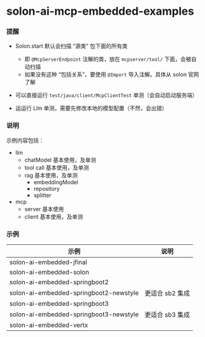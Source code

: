 # solon-ai-mcp-embedded-examples

### 提醒

* Solon.start 默认会扫描 “源类” 包下面的所有类
    * 即 `@McpServerEndpoint` 注解的类，放在 `mcpserver/tool/` 下面，会被自动扫描
    * 如果没有这种 “包括关系”，要使用 `@Import` 导入注解。具体从 solon 官网了解

* 可以直接运行 `test/java/client/McpClientTest` 单测（会自动启动服务端）
* 运运行 Llm 单测，需要先修改本地的模型配置（不然，会出错）

### 说明

示例内容包括：

* llm
  * chatModel 基本使用，及单测
  * tool call 基本使用，及单测
  * rag 基本使用，及单测
    * embeddingModel
    * repository
    * splitter
* mcp
  * server 基本使用
  * client 基本使用，及单测


### 示例

| 示例                                     | 说明         |
|----------------------------------------|------------|
| solon-ai-embedded-jfinal             |            |
| solon-ai-embedded-solon              |            |
| solon-ai-embedded-springboot2        |            |
| solon-ai-embedded-springboot2-newstyle | 更适合 sb2 集成 |
| solon-ai-embedded-springboot3        |            |
| solon-ai-embedded-springboot3-newstyle | 更适合 sb3 集成 |
| solon-ai-embedded-vertx             |            |